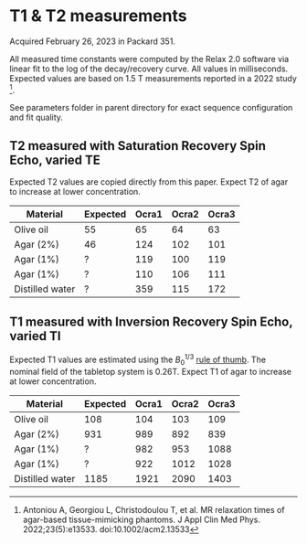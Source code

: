 # T1 & T2 measurements
Acquired February 26, 2023 in Packard 351.

All measured time constants were computed by the Relax 2.0 software via linear fit to the log of the decay/recovery curve.
All values in milliseconds. Expected values are based on 1.5 T measurements reported in a 2022 study [^1].

See parameters folder in parent directory for exact sequence configuration and fit quality.  

## T2 measured with Saturation Recovery Spin Echo, varied TE

Expected T2 values are copied directly from this paper. Expect T2 of agar to increase at lower concentration.

| Material        | Expected | Ocra1 | Ocra2 | Ocra3 |
|-----------------|----------|-------|-------|-------|
| Olive oil       | 55       | 65    | 64    | 63    |
| Agar (2%)       | 46       | 124   | 102   | 101   |
| Agar (1%)       | ?        | 119   | 100   | 119   |
| Agar (1%)       | ?        | 110   | 106   | 111   |
| Distilled water | ?        | 359   | 115   | 172   |


## T1 measured with Inversion Recovery Spin Echo, varied TI

Expected T1 values are estimated using the $B_0^{1/3}$ [rule of thumb](https://mriquestions.com/bo-effect-on-t1--t2.html). The nominal field of the tabletop system is 0.26T. Expect T1 of agar to increase at lower concentration.

| Material        | Expected | Ocra1 | Ocra2 | Ocra3 |
|-----------------|----------|-------|-------|-------|
| Olive oil       | 108      | 104   | 103   | 109   |
| Agar (2%)       | 931      | 989   | 892   | 839   |
| Agar (1%)       | ?        | 982   | 953   | 1088  |
| Agar (1%)       | ?        | 922   | 1012  | 1028  |
| Distilled water | 1185     | 1921  | 2090  | 1403  |


[^1]: Antoniou A, Georgiou L, Christodoulou T, et al. MR relaxation times of agar-based tissue-mimicking phantoms. J Appl Clin Med Phys. 2022;23(5):e13533. doi:10.1002/acm2.13533
